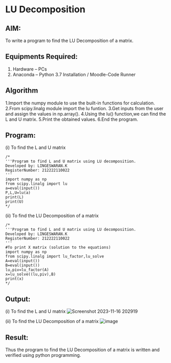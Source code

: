 # LU Decomposition 
## AIM:
To write a program to find the LU Decomposition of a matrix.
## Equipments Required:
1. Hardware – PCs
2. Anaconda – Python 3.7 Installation / Moodle-Code Runner
## Algorithm
1.Import the numpy module to use the built-in functions for calculation.
2.From scipy.linalg module import the lu funtion.
3.Get inputs from the user and assign the values in np.array().
4.Using the lu() function,we can find the L and U matrix.
5.Print the obtained values.
6.End the program.
## Program:
(i) To find the L and U matrix
```
/*
'''Program to find L and U matrix using LU decomposition.
Developed by: LINGESWARAN.K
RegisterNumber: 212222110022
'''
import numpy as np 
from scipy.linalg import lu
a=eval(input())
P,L,U=lu(a)
print(L)
print(U)
*/
```
(ii) To find the LU Decomposition of a matrix
```
/*
'''Program to find L and U matrix using LU decomposition.
Developed by: LINGESWARAN.K
RegisterNumber: 212222110022
'''
#To print X matrix (solution to the equations)
import numpy as np
from scipy.linalg import lu_factor,lu_solve
A=eval(input())
B=eval(input())
lu,piv=lu_factor(A)
x=lu_solve((lu,piv),B)
print(x)
*/
```
## Output:
(i) To find the L and U matrix
![Screenshot 2023-11-16 202919](https://github.com/Lingeswaran04/LU-Decomposition/assets/119103865/6996fff8-49e7-43be-99a0-92ee626d2317)

(ii) To find the LU Decomposition of a matrix
![image](https://github.com/Lingeswaran04/LU-Decomposition/assets/119103865/6a9de95a-6858-4c6e-9393-29145156de74)

## Result:
Thus the program to find the LU Decomposition of a matrix is written and verified using python programming.

